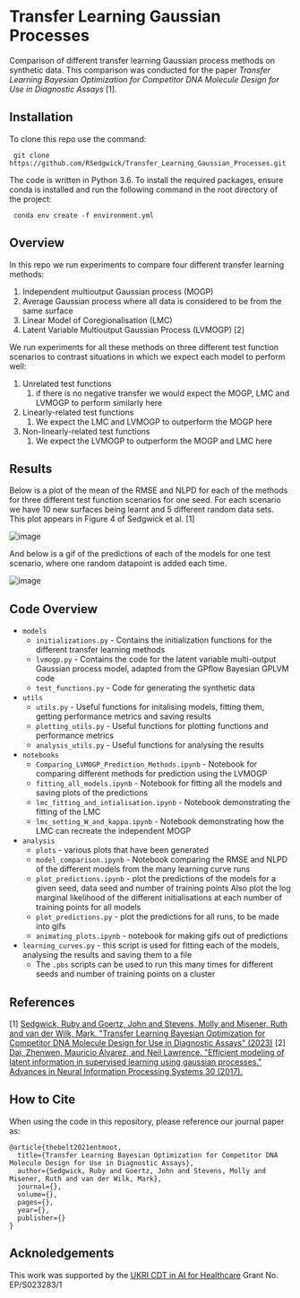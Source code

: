 # Transfer Learning Gaussian Processes

Comparison of different transfer learning Gaussian process methods on synthetic data. This comparison was conducted for the paper _Transfer Learning Bayesian Optimization for Competitor DNA Molecule Design for Use in Diagnostic Assays_ [1].

## Installation

To clone this repo use the command:
    
     git clone https://github.com/RSedgwick/Transfer_Learning_Gaussian_Processes.git

The code is written in Python 3.6. To install the required packages, ensure conda is installed and run the following 
command in the root directory of the project:

     conda env create -f environment.yml 

## Overview 

In this repo we run experiments to compare four different transfer learning methods:

1. Independent multioutput Gaussian process (MOGP)
2. Average Gaussian process where all data is considered to be from the same surface
3. Linear Model of Coregionalisation (LMC) 
4. Latent Variable Multioutput Gaussian Process (LVMOGP) [2]

We run experiments for all these methods on three different test function scenarios to contrast situations in which we
expect each model to perform well:
1. Unrelated test functions 
   1. if there is no negative transfer we would expect the MOGP, LMC and LVMOGP to perform similarly here
2. Linearly-related test functions
   1. We expect the LMC and LVMOGP to outperform the MOGP here
3. Non-linearly-related test functions
   1. We expect the LVMOGP to outperform the MOGP and LMC here

## Results

Below is a plot of the mean of the RMSE and NLPD for each of the methods for three different test function scenarios for one seed. 
For each scenario we have 10 new surfaces being learnt and 5 different random data sets. This plot appears in Figure 4 of Sedgwick et al. [1]

![image](analysis/plots/learning_curves_seed_2_mean_potrait.svg)

And below is a gif of the predictions of each of the models for one test scenario, 
where one random datapoint is added each time.

![image](analysis/plots/predictions_unrelated_two_observed_10_new_points_seed_1_dataseed_1.gif)

## Code Overview

- `models`
  - `initializations.py` - Contains the initialization functions for the different transfer learning methods
  - `lvmogp.py` - Contains the code for the latent variable multi-output Gaussian process model, adapted from the GPflow Bayesian GPLVM code
  - `test_functions.py` - Code for generating the synthetic data
- `utils`
  - `utils.py` - Useful functions for initalising models, fitting them, getting performance metrics and saving results
  - `plotting_utils.py` - Useful functions for plotting functions and performance metrics
  - `analysis_utils.py` - Useful functions for analysing the results
- `notebooks`
  - `Comparing_LVMOGP_Prediction_Methods.ipynb` - Notebook for comparing different methods for prediction using the LVMOGP
  - `fitting_all_models.ipynb` - Notebook for fitting all the models and saving plots of the predictions
  - `lmc_fitting_and_intialisation.ipynb` - Notebook demonstrating the fitting of the LMC
  - `lmc_setting_W_and_kappa.ipynb` - Notebook demonstrating how the LMC can recreate the independent MOGP
- `analysis`
  - `plots` - various plots that have been generated
  - `model_comparison.ipynb` - Notebook comparing the RMSE and NLPD of the different models from the many learning curve runs
  - `plot_predictions.ipynb` - plot the predictions of the models for a given seed, data seed and number of training points
Also plot the log marginal likelihood of the different initialisations at each number of training points for all models
  - `plot_predictions.py` - plot the predictions for all runs, to be made into gifs
  - `animating_plots.ipynb` - notebook for making gifs out of predictions
- `learning_curves.py` - this script is used for fitting each of the models, analysing the results and saving them to a file
  - The `.pbs` scripts can be used to run this many times for different seeds and number of training points on a cluster
 
## References

[1] [Sedgwick, Ruby and Goertz, John and Stevens, Molly and Misener, Ruth and van der Wilk, Mark. "Transfer Learning Bayesian Optimization for Competitor DNA Molecule Design for Use in Diagnostic Assays" (2023)]()
[2] [Dai, Zhenwen, Mauricio Álvarez, and Neil Lawrence. "Efficient modeling of latent information in supervised learning using gaussian processes." Advances in Neural Information Processing Systems 30 (2017).](https://arxiv.org/abs/1705.09862)
 
## How to Cite 
When using the code in this repository, please reference our journal paper as:
```
@article{thebelt2021entmoot,
  title={Transfer Learning Bayesian Optimization for Competitor DNA Molecule Design for Use in Diagnostic Assays},
  author={Sedgwick, Ruby and Goertz, John and Stevens, Molly and Misener, Ruth and van der Wilk, Mark},
  journal={},
  volume={},
  pages={},
  year={},
  publisher={}
}
```
## Acknoledgements
This work was supported by the [UKRI CDT in AI for Healthcare](https://ai4health.io/) Grant No. EP/S023283/1 
